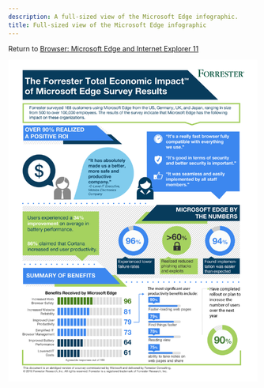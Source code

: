```yaml
---
description: A full-sized view of the Microsoft Edge infographic.
title: Full-sized view of the Microsoft Edge infographic
---
```


Return to [Browser: Microsoft Edge and Internet Explorer 11](enterprise-guidance-using-microsoft-edge-and-ie11.md)

![Full-sized Microsoft Edge infographic](images/img-microsoft-edge-infographic-lg.png)

